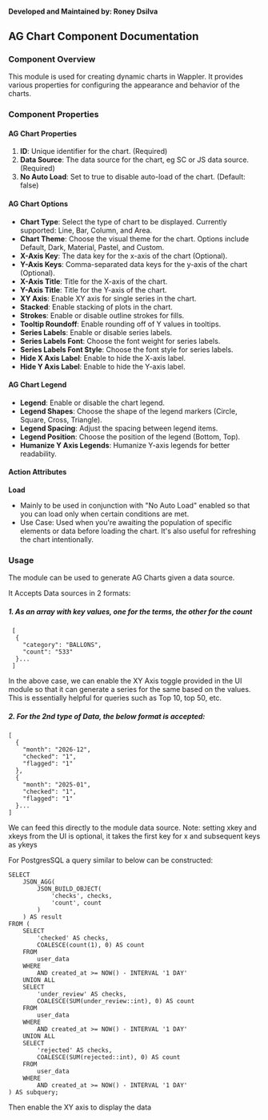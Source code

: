 #### Developed and Maintained by: Roney Dsilva

## AG Chart Component Documentation

### Component Overview

This module is used for creating dynamic charts in Wappler. It provides various properties for configuring the appearance and behavior of the charts.

### Component Properties

#### AG Chart Properties

1. **ID**: Unique identifier for the chart. (Required)
2. **Data Source**: The data source for the chart, eg SC or JS data source. (Required)
3. **No Auto Load**: Set to true to disable auto-load of the chart. (Default: false)

#### AG Chart Options

- **Chart Type**: Select the type of chart to be displayed. Currently supported: Line, Bar, Column, and Area.
- **Chart Theme**: Choose the visual theme for the chart. Options include Default, Dark, Material, Pastel, and Custom.
- **X-Axis Key**: The data key for the x-axis of the chart (Optional).
- **Y-Axis Keys**: Comma-separated data keys for the y-axis of the chart (Optional).
- **X-Axis Title**: Title for the X-axis of the chart.
- **Y-Axis Title**: Title for the Y-axis of the chart.
- **XY Axis**: Enable XY axis for single series in the chart.
- **Stacked**: Enable stacking of plots in the chart.
- **Strokes**: Enable or disable outline strokes for fills.
- **Tooltip Roundoff**: Enable rounding off of Y values in tooltips.
- **Series Labels**: Enable or disable series labels.
- **Series Labels Font**: Choose the font weight for series labels.
- **Series Labels Font Style**: Choose the font style for series labels.
- **Hide X Axis Label**: Enable to hide the X-axis label.
- **Hide Y Axis Label**: Enable to hide the Y-axis label.

#### AG Chart Legend

- **Legend**: Enable or disable the chart legend.
- **Legend Shapes**: Choose the shape of the legend markers (Circle, Square, Cross, Triangle).
- **Legend Spacing**: Adjust the spacing between legend items.
- **Legend Position**: Choose the position of the legend (Bottom, Top).
- **Humanize Y Axis Legends**: Humanize Y-axis legends for better readability.

#### Action Attributes

**Load**
- Mainly to be used in conjunction with "No Auto Load" enabled so that you can load only when certain conditions are met.
- Use Case: Used when you're awaiting the population of specific elements or data before loading the chart. It's also useful for refreshing the chart intentionally.

### Usage

The module can be used to generate AG Charts given a data source.

It Accepts Data sources in 2 formats:
##### 1. As an array with key values, one for the terms, the other for the count
```
 [
  {
    "category": "BALLONS",
    "count": "533"
  }...
 ]
```
In the above case, we can enable the XY Axis toggle provided in the UI module so that it can generate a series for the same based on the values.
This is essentially helpful for queries such as Top 10, top 50, etc.

##### 2. For the 2nd type of Data, the below format is accepted:
```
[
  {
    "month": "2026-12",
    "checked": "1",
    "flagged": "1"
  },
  {
    "month": "2025-01",
    "checked": "1",
    "flagged": "1"
  }...
]
```
We can feed this directly to the module data source.
Note: setting xkey and xkeys from the UI is optional, it takes the first key for x and subsequent keys as ykeys

For PostgresSQL a query similar to below can be constructed:
```
SELECT
    JSON_AGG(
        JSON_BUILD_OBJECT(
            'checks', checks,
            'count', count
        )
    ) AS result
FROM (
    SELECT
        'checked' AS checks,
        COALESCE(count(1), 0) AS count
    FROM
        user_data
    WHERE
        AND created_at >= NOW() - INTERVAL '1 DAY'
    UNION ALL
    SELECT
        'under_review' AS checks,
        COALESCE(SUM(under_review::int), 0) AS count
    FROM
        user_data
    WHERE
        AND created_at >= NOW() - INTERVAL '1 DAY'
    UNION ALL
    SELECT
        'rejected' AS checks,
        COALESCE(SUM(rejected::int), 0) AS count
    FROM
        user_data
    WHERE
        AND created_at >= NOW() - INTERVAL '1 DAY'
) AS subquery;
```
Then enable the XY axis to display the data
